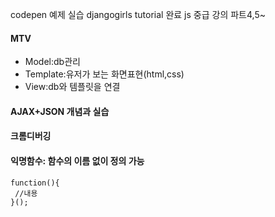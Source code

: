 codepen 예제 실습
djangogirls tutorial 완료
js 중급 강의 파트4,5~

#### MTV
- Model:db관리
- Template:유저가 보는 화면표현(html,css)
- View:db와 템플릿을 연결
#### AJAX+JSON 개념과 실습
#### 크롬디버깅
#### 익명함수: 함수의 이름 없이 정의 가능
```
function(){  
 //내용  
}();
```
